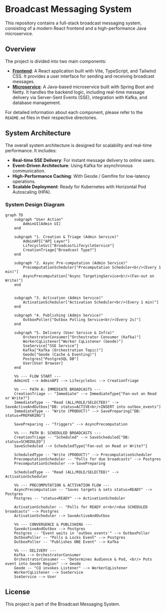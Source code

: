 # Broadcast Messaging System

This repository contains a full-stack broadcast messaging system, consisting of a modern React frontend and a high-performance Java microservice.

## Overview

The project is divided into two main components:

-   **[Frontend](./broadcast-frontend/README.md)**: A React application built with Vite, TypeScript, and Tailwind CSS. It provides a user interface for sending and receiving broadcast messages.
-   **[Microservice](./broadcast-microservice/README.md)**: A Java-based microservice built with Spring Boot and Netty. It handles the backend logic, including real-time message delivery via Server-Sent Events (SSE), integration with Kafka, and database management.

For detailed information about each component, please refer to the `README.md` files in their respective directories.

## System Architecture

The overall system architecture is designed for scalability and real-time performance. It includes:

-   **Real-time SSE Delivery**: For instant message delivery to online users.
-   **Event-Driven Architecture**: Using Kafka for asynchronous communication.
-   **High-Performance Caching**: With Geode / Gemfire for low-latency operations.
-   **Scalable Deployment**: Ready for Kubernetes with Horizontal Pod Autoscaling (HPA).

### System Design Diagram
```mermaid
graph TD
    subgraph "User Action"
        AdminUI[Admin UI]
    end

    subgraph "1. Creation & Triage (Admin Service)"
        AdminAPI["API Layer"]
        LifecycleSvc["BroadcastLifecycleService"]
        CreationTriage{"Broadcast Type?"}
    end

    subgraph "2. Async Pre-computation (Admin Service)"
        PrecomputationScheduler["Precomputation Scheduler<br/>(Every 1 min)"]
        AsyncPrecomputation["Async TargetingService<br/>(Fan-out on Write)"]
    end
    

    subgraph "3. Activation (Admin Service)"
        ActivationScheduler["Activation Scheduler<br/>(Every 1 min)"]
    end

    subgraph "4. Publishing (Admin Service)"
        OutboxPoller["Outbox Polling Service<br/>(Every 2s)"]
    end

    subgraph "5. Delivery (User Service & Infra)"
        OrchestratorConsumer["Orchestrator Consumer (Kafka)"]
        WorkerCqListener["Worker CqListener (Geode)"]
        SseService["SSE Service"]
        Kafka["Kafka (Orchestration Topic)"]
        Geode["Geode (Cache & Eventing)"]
        Postgres["PostgreSQL DB"]
        User[User Browser]
    end
    
    %% --- FLOW START ---
    AdminUI --> AdminAPI --> LifecycleSvc --> CreationTriage

    %% --- PATH A: IMMEDIATE BROADCASTS ---
    CreationTriage -- "Immediate" --> ImmediateType{"Fan-out on Read or Write?"}
    ImmediateType -- "Read (ALL/ROLE/SELECTED)" --> SaveActiveAndOutbox["DB: status=ACTIVE<br/>INSERT into outbox_events"]
    ImmediateType -- "Write (PRODUCT)" --> SavePreparing["DB: status=PREPARING"]
    
    SavePreparing -- "Triggers" --> AsyncPrecomputation

    %% --- PATH B: SCHEDULED BROADCASTS ---
    CreationTriage -- "Scheduled" --> SaveScheduled["DB: status=SCHEDULED"]
    SaveScheduled --> ScheduledType{"Fan-out on Read or Write?"}
    
    ScheduledType -- "Write (PRODUCT)" --> PrecomputationScheduler
    PrecomputationScheduler -- "Polls for due broadcasts" --> Postgres
    PrecomputationScheduler --> SavePreparing
    
    ScheduledType -- "Read (ALL/ROLE/SELECTED)" --> ActivationScheduler

    %% --- PRECOMPUTATION & ACTIVATION FLOW ---
    AsyncPrecomputation -- "Saves targets & sets status=READY" --> Postgres
    Postgres -- "status=READY" --> ActivationScheduler
    
    ActivationScheduler -- "Polls for READY or<br/>due SCHEDULED broadcasts" --> Postgres
    ActivationScheduler --> SaveActiveAndOutbox
    
    %% --- CONVERGENCE & PUBLISHING ---
    SaveActiveAndOutbox --> Postgres
    Postgres -- "Event waits in 'outbox_events'" --> OutboxPoller
    OutboxPoller -- "Polls & Locks Event" --> Postgres
    OutboxPoller -- "Publishes ONE Event" --> Kafka

    %% --- DELIVERY ---
    Kafka --> OrchestratorConsumer
    OrchestratorConsumer -- "Determines Audience & Pod, <br/> Puts event into Geode Region" --> Geode
    Geode -- "CQ invokes Listener" --> WorkerCqListener
    WorkerCqListener --> SseService
    SseService --> User
```

## License

This project is part of the Broadcast Messaging System.
